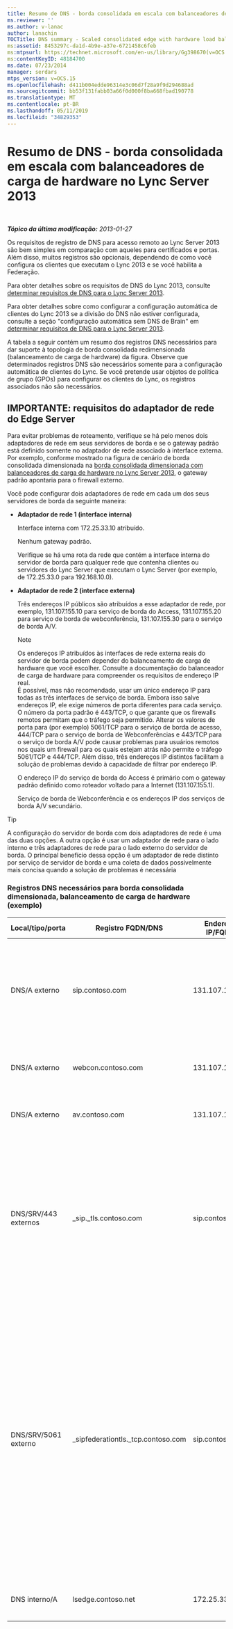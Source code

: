```yaml
---
title: Resumo de DNS - borda consolidada em escala com balanceadores de carga de hardware
ms.reviewer: ''
ms.author: v-lanac
author: lanachin
TOCTitle: DNS summary - Scaled consolidated edge with hardware load balancers
ms:assetid: 8453297c-da1d-4b9e-a37e-6721458c6feb
ms:mtpsurl: https://technet.microsoft.com/en-us/library/Gg398670(v=OCS.15)
ms:contentKeyID: 48184700
ms.date: 07/23/2014
manager: serdars
mtps_version: v=OCS.15
ms.openlocfilehash: d411b004edde96314e3c06d7f28a9f9d294688ad
ms.sourcegitcommit: bb53f131fabb03a66f0d000f8ba668fbad190778
ms.translationtype: MT
ms.contentlocale: pt-BR
ms.lasthandoff: 05/11/2019
ms.locfileid: "34829353"
---
```

<div data-xmlns="http://www.w3.org/1999/xhtml">

<div class="topic" data-xmlns="http://www.w3.org/1999/xhtml" data-msxsl="urn:schemas-microsoft-com:xslt" data-cs="http://msdn.microsoft.com/en-us/">

<div data-asp="http://msdn2.microsoft.com/asp">

# <a name="dns-summary---scaled-consolidated-edge-with-hardware-load-balancers-in-lync-server-2013"></a>Resumo de DNS - borda consolidada em escala com balanceadores de carga de hardware no Lync Server 2013

</div>

<div id="mainSection">

<div id="mainBody">

<span> </span>

_**Tópico da última modificação:** 2013-01-27_

Os requisitos de registro de DNS para acesso remoto ao Lync Server 2013 são bem simples em comparação com aqueles para certificados e portas. Além disso, muitos registros são opcionais, dependendo de como você configura os clientes que executam o Lync 2013 e se você habilita a Federação.

Para obter detalhes sobre os requisitos de DNS do Lync 2013, consulte [determinar requisitos de DNS para o Lync Server 2013](lync-server-2013-determine-dns-requirements.md).

Para obter detalhes sobre como configurar a configuração automática de clientes do Lync 2013 se a divisão do DNS não estiver configurada, consulte a seção "configuração automática sem DNS de Brain" em [determinar requisitos de DNS para o Lync Server 2013](lync-server-2013-determine-dns-requirements.md).

A tabela a seguir contém um resumo dos registros DNS necessários para dar suporte à topologia de borda consolidada redimensionada (balanceamento de carga de hardware) da figura. Observe que determinados registros DNS são necessários somente para a configuração automática de clientes do Lync. Se você pretende usar objetos de política de grupo (GPOs) para configurar os clientes do Lync, os registros associados não são necessários.

<div>

## <a name="important-edge-server-network-adapter-requirements"></a>IMPORTANTE: requisitos do adaptador de rede do Edge Server

Para evitar problemas de roteamento, verifique se há pelo menos dois adaptadores de rede em seus servidores de borda e se o gateway padrão está definido somente no adaptador de rede associado à interface externa. Por exemplo, conforme mostrado na figura de cenário de borda consolidada dimensionada na [borda consolidada dimensionada com balanceadores de carga de hardware no Lync Server 2013](lync-server-2013-scaled-consolidated-edge-with-hardware-load-balancers.md), o gateway padrão apontaria para o firewall externo.

Você pode configurar dois adaptadores de rede em cada um dos seus servidores de borda da seguinte maneira:

  - **Adaptador de rede 1 (interface interna)**
    
    Interface interna com 172.25.33.10 atribuído.
    
    Nenhum gateway padrão.
    
    Verifique se há uma rota da rede que contém a interface interna do servidor de borda para qualquer rede que contenha clientes ou servidores do Lync Server que executam o Lync Server (por exemplo, de 172.25.33.0 para 192.168.10.0).

  - **Adaptador de rede 2 (interface externa)**
    
    Três endereços IP públicos são atribuídos a esse adaptador de rede, por exemplo, 131.107.155.10 para serviço de borda do Access, 131.107.155.20 para serviço de borda de webconferência, 131.107.155.30 para o serviço de borda A/V.
    
    <div>
    

    > [!NOTE]
    > Os endereços IP atribuídos às interfaces de rede externa reais do servidor de borda podem depender do balanceamento de carga de hardware que você escolher. Consulte a documentação do balanceador de carga de hardware para compreender os requisitos de endereço IP real.<BR>É possível, mas não recomendado, usar um único endereço IP para todas as três interfaces de serviço de borda. Embora isso salve endereços IP, ele exige números de porta diferentes para cada serviço. O número da porta padrão é 443/TCP, o que garante que os firewalls remotos permitam que o tráfego seja permitido. Alterar os valores de porta para (por exemplo) 5061/TCP para o serviço de borda de acesso, 444/TCP para o serviço de borda de Webconferências e 443/TCP para o serviço de borda A/V pode causar problemas para usuários remotos nos quais um firewall para os quais estejam atrás não permite o tráfego 5061/TCP e 444/TCP. Além disso, três endereços IP distintos facilitam a solução de problemas devido à capacidade de filtrar por endereço IP.

    
    </div>
    
    O endereço IP do serviço de borda do Access é primário com o gateway padrão definido como roteador voltado para a Internet (131.107.155.1).
    
    Serviço de borda de Webconferência e os endereços IP dos serviços de borda A/V secundário.

<div>


> [!TIP]
> A configuração do servidor de borda com dois adaptadores de rede é uma das duas opções. A outra opção é usar um adaptador de rede para o lado interno e três adaptadores de rede para o lado externo do servidor de borda. O principal benefício dessa opção é um adaptador de rede distinto por serviço de servidor de borda e uma coleta de dados possivelmente mais concisa quando a solução de problemas é necessária



</div>

### <a name="dns-records-required-for-scaled-consolidated-edge-hardware-load-balanced-example"></a>Registros DNS necessários para borda consolidada dimensionada, balanceamento de carga de hardware (exemplo)

<table>
<colgroup>
<col style="width: 25%" />
<col style="width: 25%" />
<col style="width: 25%" />
<col style="width: 25%" />
</colgroup>
<thead>
<tr class="header">
<th>Local/tipo/porta</th>
<th>Registro FQDN/DNS</th>
<th>Endereço IP/FQDN</th>
<th>Mapas para/comentários</th>
</tr>
</thead>
<tbody>
<tr class="odd">
<td><p>DNS/A externo</p></td>
<td><p>sip.contoso.com</p></td>
<td><p>131.107.155.10</p></td>
<td><p>Interface externa do serviço de borda do Access (contoso). Repita conforme necessário para todos os domínios SIP com usuários habilitados para Lync</p></td>
</tr>
<tr class="even">
<td><p>DNS/A externo</p></td>
<td><p>webcon.contoso.com</p></td>
<td><p>131.107.155.20</p></td>
<td><p>Interface externa do serviço de borda de Webconferência</p></td>
</tr>
<tr class="odd">
<td><p>DNS/A externo</p></td>
<td><p>av.contoso.com</p></td>
<td><p>131.107.155.30</p></td>
<td><p>Interface externa de serviço de borda A/V</p></td>
</tr>
<tr class="even">
<td><p>DNS/SRV/443 externos</p></td>
<td><p>_sip._tls.contoso.com</p></td>
<td><p>sip.contoso.com</p></td>
<td><p>Interface externa do serviço de borda do Access. Obrigatório para configurar automaticamente o Lync 2013 e os clientes do Lync 2010 para trabalhar externamente. Repita conforme necessário para todos os domínios SIP com usuários habilitados para o Lync.</p></td>
</tr>
<tr class="odd">
<td><p>DNS/SRV/5061 externo</p></td>
<td><p>_sipfederationtls._tcp.contoso.com</p></td>
<td><p>sip.contoso.com</p></td>
<td><p>Interface externa do serviço de borda do acesso SIP necessária para descoberta automática de DNS de parceiros federados conhecidos como "domínio SIP permitido" (chamado de Federação aprimorada nas versões anteriores). Repita conforme necessário para todos os domínios SIP com usuários habilitados para o Lync e clientes móveis do Microsoft Lync que usam o serviço de notificação por Push ou o serviço de notificação por push da Apple</p></td>
</tr>
<tr class="even">
<td><p>DNS interno/A</p></td>
<td><p>lsedge.contoso.net</p></td>
<td><p>172.25.33.10</p></td>
<td><p>Interface interna de borda consolidada</p></td>
</tr>
</tbody>
</table>


</div>

</div>

<span> </span>

</div>

</div>

</div>

